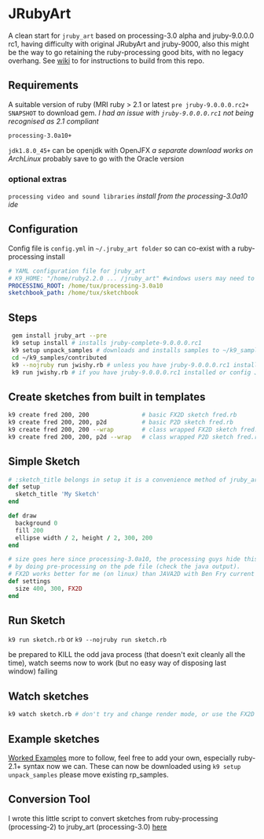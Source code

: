 # JRubyArt
A clean start for `jruby_art` based on processing-3.0 alpha and jruby-9.0.0.0 rc1, having difficulty with original JRubyArt and jruby-9000, also this might be the way to go retaining the ruby-processing good bits, with no legacy overhang. See [wiki](https://github.com/ruby-processing/JRubyArt/wiki/Building-latest-gem) to for instructions to build from this repo.
## Requirements
 
A suitable version of ruby (MRI ruby > 2.1 or latest `pre jruby-9.0.0.0.rc2+ SNAPSHOT` to download gem. *I had an issue with `jruby-9.0.0.0.rc1` not being recognised as 2.1 compliant*

`processing-3.0a10+`


`jdk1.8.0_45+` can be openjdk with OpenJFX _a separate download works on ArchLinux_ probably save to go with the Oracle version

### optional extras

`processing video and sound libraries` _install from the processing-3.0a10 ide_


## Configuration

Config file is `config.yml` in `~/.jruby_art folder` so can co-exist with a ruby-processing install

```yaml
# YAML configuration file for jruby_art
# K9_HOME: "/home/ruby2.2.0 ... /jruby_art" #windows users may need to set this
PROCESSING_ROOT: /home/tux/processing-3.0a10
sketchbook_path: /home/tux/sketchbook
```

## Steps 


```bash
 gem install jruby_art --pre
 k9 setup install # installs jruby-complete-9.0.0.0.rc1
 k9 setup unpack_samples # downloads and installs samples to ~/k9_samples
 cd ~/k9_samples/contributed
 k9 --nojruby run jwishy.rb # unless you have jruby-9.0.0.0.rc1 installed or config JRUBY: 'false'
 k9 run jwishy.rb # if you have jruby-9.0.0.0.rc1 installed or config JRUBY: 'false'
```
## Create sketches from built in templates
```bash
k9 create fred 200, 200               # basic FX2D sketch fred.rb
k9 create fred 200, 200, p2d          # basic P2D sketch fred.rb
k9 create fred 200, 200 --wrap        # class wrapped FX2D sketch fred.rb
k9 create fred 200, 200, p2d --wrap   # class wrapped P2D sketch fred.rb
```

## Simple Sketch
```ruby
# :sketch_title belongs in setup it is a convenience method of jruby_art-3.0
def setup
  sketch_title 'My Sketch'
end

def draw
  background 0
  fill 200
  ellipse width / 2, height / 2, 300, 200
end

# size goes here since processing-3.0a10, the processing guys hide this
# by doing pre-processing on the pde file (check the java output).
# FX2D works better for me (on linux) than JAVA2D with Ben Fry current loop() kludge
def settings
  size 400, 300, FX2D
end
```
## Run Sketch
`k9 run sketch.rb`
or
`k9 --nojruby run sketch.rb`

be prepared to KILL the odd java process (that doesn't exit cleanly all the time), watch seems now to work (but no easy way of disposing last window) failing

## Watch sketches
```bash
k9 watch sketch.rb # don't try and change render mode, or use the FX2D render mode
```

## Example sketches

[Worked Examples](https://github.com/jruby_art/samples4jruby_art3) more to follow, feel free to add your own, especially ruby-2.1+ syntax now we can. These can now be downloaded using `k9 setup unpack_samples` please move existing rp_samples.

## Conversion Tool

I wrote this little script to convert sketches from ruby-processing (processing-2) to jruby_art (processing-3.0) [here](https://gist.github.com/monkstone/1a658bdda4ea21c204c5)

